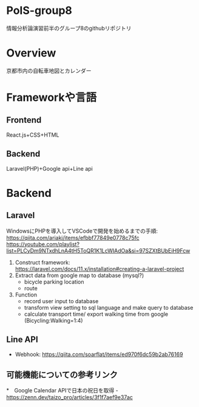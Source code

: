 # PoIS-group8
情報分析論演習前半のグループ8のgithubリポジトリ

# Overview
京都市内の自転車地図とカレンダー

# Frameworkや言語
## Frontend
React.js+CSS+HTML
## Backend
Laravel(PHP)+Google api+Line api

# Backend
## Laravel
WindowsにPHPを導入してVSCodeで開発を始めるまでの手順: https://qiita.com/ariaki/items/efbbf77849e0778c75fc
https://youtube.com/playlist?list=PLCyDm9NTxdhLnA4tH5ToQR1K1LcWIAdOa&si=97SZXtBUbEiH9Fcw
1. Construct framework: https://laravel.com/docs/11.x/installation#creating-a-laravel-project
2. Extract data from google map to database (mysql?)
   * bicycle parking location 
   * route
3. Function
   * record user input to database
   * transform view setting to sql language and make query to database
   * calculate transport time/ export walking time from google (Bicycling:Walking=1:4)
  
## Line API
  * Webhook: https://qiita.com/soarflat/items/ed970f6dc59b2ab76169


## 可能機能についての参考リンク
  *　Google Calendar APIで日本の祝日を取得 - https://zenn.dev/taizo_pro/articles/3f1f7aef9e37ac
